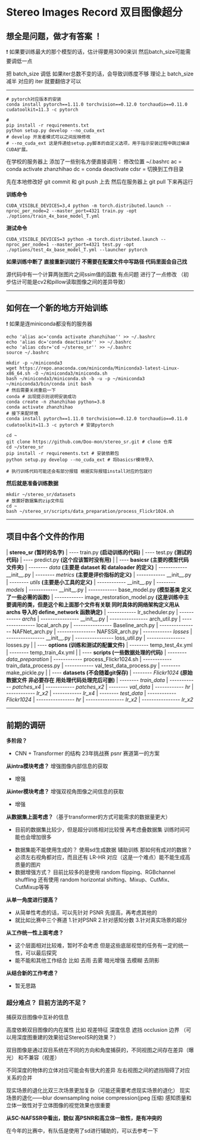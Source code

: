 # Stereo Images Record 双目图像超分


## 想全是问题，做才有答案 ！

<!-- **现在已经完成的事情:**

:smile: 对于 Flickr1024 以及其他数据集处理的代码已经完成
:smile: 训练和测试已经完成
:smile: 拿到一个新的服务器 6张 2080ti 环境已经配好
:smile: 梁老师那边21073服务器 已经可以进行训练


:book: 尽量早点把数据和环境在各个位置放好，估计很快就要大规模训练
:book: 接下来就是改进模型

:book: 如果要自己租服务器的话 最好是去租一张3090一周大概需要230元
:book: 过几天去问一下学长10924服务器的新密钥

:cry: 20847暂时用不了 过段时间看看情况 但是可以先把数据先传上去 -->



:exclamation: 如果要训练最大的那个模型的话，估计得要用3090来训
然后batch_size可能需要调低一点


把 batch_size 调低 如果iter总数不变的话，会导致训练度不够
理论上 batch_size 减半 对应的 iter 就要翻倍才可以


***


<!--

from ptflops import get_model_complexity_info

    macs, params = get_model_complexity_info(net, inp_shape, verbose=False, print_per_layer_stat=False)

    params = float(params[:-3])
    macs = float(macs[:-4])

    print(macs, params) 
-->



```shell
# pytorch对应版本的安装
conda install pytorch==1.11.0 torchvision==0.12.0 torchaudio==0.11.0 cudatoolkit=11.3 -c pytorch
```

```shell
# 
pip install -r requirements.txt
python setup.py develop --no_cuda_ext 
# develop 开发者模式可以之间反映修改
# --no_cuda_ext 这是传递给setup.py脚本的自定义选项，用于指示安装过程中跳过编译CUDA扩展。
```



在学校的服务器上 添加了一些别名方便直接调用： 修改位置 ~/.bashrc
ac = conda activate zhanzhihao
dc = conda deactivate
cdsr = 切换到工作目录

先在本地修改好 git commit 和 git push 上去
然后在服务器上 git pull 下来再运行


**训练命令**
```shell
CUDA_VISIBLE_DEVICES=3,4 python -m torch.distributed.launch --nproc_per_node=2 --master_port=4321 train.py -opt ./options/train_4x_base_model_T.yml
```

**测试命令**
```shell
CUDA_VISIBLE_DEVICES=3 python -m torch.distributed.launch --nproc_per_node=1 --master_port=4321 test.py -opt ./options/test_4x_base_model_T.yml --launcher pytorch
```

**如果训练中断了 直接重新训就行 不需要在配置文件中写路径 代码里面会自己找**


源代码中有一个计算两张图片之间ssim值的函数 有点问题 进行了一点修改
（初步估计可能是cv2和pillow读取图像之间的差异导致）



***
## 如何在一个新的地方开始训练
:exclamation: 如果是连miniconda都没有的服务器


```shell
echo 'alias ac='conda activate zhanzhihao'' >> ~/.bashrc
echo 'alias dc='conda deactivate'' >> ~/.bashrc
echo 'alias cdsr='cd ~/stereo_sr'' >> ~/.bashrc
source ~/.bashrc
```


```shell
mkdir -p ~/miniconda3
wget https://repo.anaconda.com/miniconda/Miniconda3-latest-Linux-x86_64.sh -O ~/miniconda3/miniconda.sh
bash ~/miniconda3/miniconda.sh -b -u -p ~/miniconda3
~/miniconda3/bin/conda init bash
# 然后需要关闭重启一下
conda # 出现提示则说明安装成功
conda create -n zhanzhihao python=3.8
conda activate zhanzhihao
# 接下来配环境
conda install pytorch==1.11.0 torchvision==0.12.0 torchaudio==0.11.0 cudatoolkit=11.3 -c pytorch # 安装pytorch

cd ~
git clone https://github.com/Doo-mon/stereo_sr.git # clone 仓库
cd ~/stereo_sr
pip install -r requirements.txt # 安装依赖包
python setup.py develop --no_cuda_ext # 将basicsr模块导入

# 执行训练代码可能还会有部分报错 根据实际报错install对应的包就行
```
**然后就是准备训练数据**

```shell
mkdir ~/stereo_sr/datasets
# 放置好数据集的zip文件后
cd ~
bash ~/stereo_sr/scripts/data_preparation/process_Flickr1024.sh
```



***

## 项目中各个文件的作用

| **stereo_sr (暂时的名字)**
| ---- train.py **(启动训练的代码)**
| ---- test.py **(测试的代码)**
| ---- predict.py **(这个应该暂时没有用)**
|
| ---- **basicsr (主要的模型代码文件夹)**
| -------- *data* **(主要是 dataset 和 dataloader 的定义)**
| ------------ \_\_init__.py
| -------- *metrics* **(主要是评价指标的定义)**
| ------------ \_\_init__.py
| -------- *utils* **(主要是小工具的定义)**
| ------------ \_\_init__.py
| -------- *models*
| ------------ \_\_init__.py
| ------------ base_model.py **(模型基类 定义了一些必需的函数)**
| ------------ image_restoration_model.py **(这是训练中主要调用的类，但是这个和上面那个文件有关联 同时具体的网络架构定义用从 archs 导入的 define_network 函数确定)**
| ------------ lr_scheduler.py
| ------------ *archs*
| ---------------- \_\_init__.py
| ---------------- arch_util.py
| ---------------- local_arch.py
| ---------------- Baseline_arch.py
| ---------------- NAFNet_arch.py
| ---------------- NAFSSR_arch.py
| ------------ *losses*
| ---------------- \_\_init__.py
| ---------------- loss_util.py
| ---------------- losses.py
|
| ---- **options (训练和测试的配置文件)**
| -------- temp_test_4x.yml
| -------- temp_train_4x.yml
|
| ---- **scripts (一些数据处理的代码)**
| -------- *data_preparation*
| ------------ process_Flickr1024.sh
| ------------ train_data_process.py
| ------------ val_test_data_process.py
| -------- make_pickle.py
|
| ---- **datasets (不会随着git保存)**
| -------- *Flickr1024* **(原始数据文件 非必要存在 用处理代码处理完后可删)**
| -------- *train_data*
| ------------ *patches_x4*
| ------------ *patches_x2*
| -------- *val_data*
| ------------ *hr*
| ------------ *lr_x2*
| ------------ *lr_x4*
| -------- *test_data*
| ------------ *Flickr1024*
| ---------------- *hr*
| ---------------- *lr_x2*
| ---------------- *lr_x2*





***
## 前期的调研


**多阶段？**
+ CNN + Transformer 的结构 23年挑战赛 psnr 赛道第一的方案



**从intra模块考虑？** 增强图像内部信息的获取
+ 增强



**从inter模块考虑？** 增强双视角图像之间信息的获取
+ 增强
  


**从数据集上面考虑？**（基于transformer的方式可能需求的数据量更大）
* 目前的数据集比较少，但是超分训练相对比较慢 再考虑叠数据集 训练时间可能也会增加很多
+ 数据集能不能使用生成的？ 使用sd生成数据 辅助训练
  那如何有成对的数据？ 必须左右视角都对应，而且还有 LR-HR 对应（这是一个难点）能不能生成高质量的图片
+ 数据增强方式？ 目前比较多的是使用 random flipping、RGBchannel shuffling  还有使用 random horizontal shifting、Mixup、CutMix、 CutMixup等等


**从单一角度进行提高？**
+ 从简单性考虑的话，可以先针对 PSNR 先提高，再考虑其他的
+ 就比如比赛中三个赛道  1.针对PSNR  2.针对感知分数  3.针对真实场景的超分


**从工作统一性上面考虑？**
+ 这个层面相对比较难，暂时不会考虑 但是这些底层视觉的任务有一定的统一性，可以最后探究
+ 能不能和其他工作结合  比如 去雨 去雾 暗光增强 去模糊 去阴影


**从结合新的工作考虑？**
+ 暂无思路


### 超分难点？ 目前方法的不足？
捕获双目图像中互补的信息

高度依赖双目图像的内在属性 比如 视差特征 深度信息 遮挡 occlusion 边界
（可以用深度图重建的效果验证StereoISR的效果？）

双目图像是通过双目系统在不同的方向和角度捕获的，不同视图之间存在差异（曝光） 和不兼容（视差）

不同深度的物体的立体对应可能会有很大的差异
左右视图之间的遮挡阻碍了对应关系的合并

现实场景的退化比双三次场景更加复杂（可能还需要考虑现实场景的退化）
现实场景的退化——blur downsampling noise compression(jpeg 压缩)
感知质量和立体一致性对于立体图像的视觉效果也很重要

**从SC-NAFSSR中看出，貌似 高PSNR和高立体一致性，是有冲突的**

在今年的比赛中，有队伍是使用了sd进行辅助的，可以去参考一下










<!-- ***
## 别人论文中的idea

1. CVGSR: Stereo Image Super-Resolution with Cross-View Guidance
    这篇文章是暂时还没有发表的
    __主要可以学习他的交叉模块__  
    结合了CNN捕获短程依赖关系和Transformer捕获长程依赖关系的能力

    其中还设计了一个纹理损失函数  获取更好的视觉感知 而不是仅仅考虑PSNR指标（估计是创新点不足，另外找的一个点）


    <p align="center">
    <img src=./images/stereo/CVGSR_arch.png width=90%>
    </p>
    首先利用特征提取模块 分别生成 左图像和右图像的特征映射（与之前的方法都比较类似）
    然后使用一个交叉视角交互模块 CVIM 进行不同视角信息的交换
    最后再接上一个重建模块（以及一个用到烂的残差相加）得到最后的高分辨图像




2. 双目超分比赛赛道一的冠军 用的是 transformer + cnn 的方案 两阶段
   __可以学习一下结合使用两种方式的这种思想__ 可以分别利用对方的长处，上面那篇论文也有类似的思想
    <p align="center">
    <img src=./images/stereo/HTCAN_arch.png width=90%>
    </p>


3. 
 -->


<!-- 
***
## Implementation details

### 1. 数据集准备
**训练集：**
Flickr1024 train (800张图)

**验证集：**
Flickr1024 valid (112张图)

**测试集：**
KITTI2012
KITTI2015
Flickr1024 test (112张图)
Middlebury


对图片进行了 切片 分patch 处理 -->
<!-- 
***
### 2. 评价指标



***

### 3.

***
### 4.


***
### 5. -->



<!-- ***
### xx. 对比方法

#### 传统


#### 单图

#### 双目 -->




<!-- 废弃的文本内容 -->


<!-- 双目视频超分？
or
双目视频压缩？

实验表明 用深度学习模型来压缩实在是太慢了 传统方式一下子就解决的事情
做视频压缩这个方向不太现实。 -->


<!-- ***
## 2 

#### 对于S-NeRV中的各个文件夹
注意现在的S-NeRV是基于E-NeRV的代码进行修改的，因为E-NeRV的代码更加系统

现在感觉这个方向有点不太行


+ videodata 用于存放原始的视频数据
+ data 用于存放切分成帧的视频数据 利用video_data_pre.py进行切分
    分成两种，一种是合并的图像，另外一种是切分成左右两个视角帧的图像

+ datasets 用于生成训练所需要的dataset
+ cfgs 用于更改训练和模型的配置文件 -->



<!-- ### 压缩 难点？

需要找到一些对比的方法？
传统的视频压缩方式？


视频信息之所以存在大量可以被压缩的空间，是因为其中本身就存在大量的数据冗余
时间冗余 视频相邻两帧之间内容相似 存在运动关系
空间冗余 某一帧内部的相邻像素存在相似性
编码冗余 视频中不同数据出现的概率不同
视觉冗余 观众的视觉系统对视频中的不同部分的敏感度不同 -->